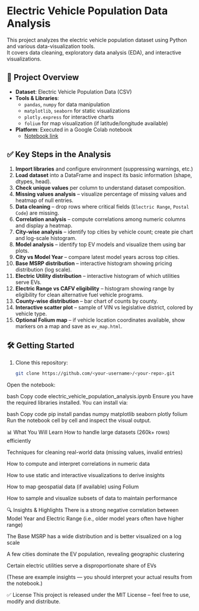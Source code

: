 # Electric Vehicle Population Data Analysis

This project analyzes the electric vehicle population dataset using Python and various data-visualization tools.  
It covers data cleaning, exploratory data analysis (EDA), and interactive visualizations.

## 📁 Project Overview

- **Dataset**: Electric Vehicle Population Data (CSV)  
- **Tools & Libraries**:  
  - `pandas`, `numpy` for data manipulation  
  - `matplotlib`, `seaborn` for static visualizations  
  - `plotly.express` for interactive charts  
  - `folium` for map visualization (if latitude/longitude available)  
- **Platform**: Executed in a Google Colab notebook  
  - [Notebook link](https://colab.research.google.com/drive/19LkIP0BQaePBzRErdiYhQOL6Tgr4qmxC)  

## ✅ Key Steps in the Analysis

1. **Import libraries** and configure environment (suppressing warnings, etc.)  
2. **Load dataset** into a DataFrame and inspect its basic information (shape, dtypes, head).  
3. **Check unique values** per column to understand dataset composition.  
4. **Missing values analysis** – visualize percentage of missing values and heatmap of null entries.  
5. **Data cleaning** – drop rows where critical fields (`Electric Range`, `Postal Code`) are missing.  
6. **Correlation analysis** – compute correlations among numeric columns and display a heatmap.  
7. **City-wise analysis** – identify top cities by vehicle count; create pie chart and log-scale histogram.  
8. **Model analysis** – identify top EV models and visualize them using bar plots.  
9. **City vs Model Year** – compare latest model years across top cities.  
10. **Base MSRP distribution** – interactive histogram showing pricing distribution (log scale).  
11. **Electric Utility distribution** – interactive histogram of which utilities serve EVs.  
12. **Electric Range vs CAFV eligibility** – histogram showing range by eligibility for clean alternative fuel vehicle programs.  
13. **County-wise distribution** – bar chart of counts by county.  
14. **Interactive scatter plot** – sample of VIN vs legislative district, colored by vehicle type.  
15. **Optional Folium map** – if vehicle location coordinates available, show markers on a map and save as `ev_map.html`.

## 🛠 Getting Started

1. Clone this repository:
   ```bash
   git clone https://github.com/<your-username>/<your-repo>.git
Open the notebook:

bash
Copy code
electric_vehicle_population_analysis.ipynb
Ensure you have the required libraries installed. You can install via:

bash
Copy code
pip install pandas numpy matplotlib seaborn plotly folium
Run the notebook cell by cell and inspect the visual output.

📊 What You Will Learn
How to handle large datasets (260k+ rows) efficiently

Techniques for cleaning real-world data (missing values, invalid entries)

How to compute and interpret correlations in numeric data

How to use static and interactive visualizations to derive insights

How to map geospatial data (if available) using Folium

How to sample and visualize subsets of data to maintain performance

🔍 Insights & Highlights
There is a strong negative correlation between Model Year and Electric Range (i.e., older model years often have higher range)

The Base MSRP has a wide distribution and is better visualized on a log scale

A few cities dominate the EV population, revealing geographic clustering

Certain electric utilities serve a disproportionate share of EVs

(These are example insights — you should interpret your actual results from the notebook.)

✅ License
This project is released under the MIT License – feel free to use, modify and distribute.


